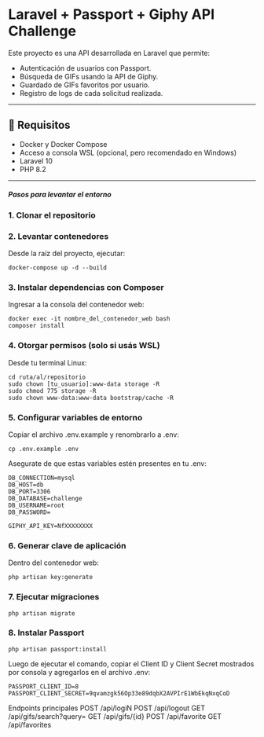 # Laravel + Passport + Giphy API Challenge

Este proyecto es una API desarrollada en Laravel que permite:

- Autenticación de usuarios con Passport.
- Búsqueda de GIFs usando la API de Giphy.
- Guardado de GIFs favoritos por usuario.
- Registro de logs de cada solicitud realizada.

---

## 🚀 Requisitos

- Docker y Docker Compose
- Acceso a consola WSL (opcional, pero recomendado en Windows)
- Laravel 10
- PHP 8.2

---

##### Pasos para levantar el entorno

### 1. Clonar el repositorio

### 2. Levantar contenedores
Desde la raíz del proyecto, ejecutar:
```
docker-compose up -d --build
```

### 3. Instalar dependencias con Composer
Ingresar a la consola del contenedor web:

```
docker exec -it nombre_del_contenedor_web bash
composer install
```

### 4. Otorgar permisos (solo si usás WSL)
Desde tu terminal Linux:
```
cd ruta/al/repositorio
sudo chown [tu_usuario]:www-data storage -R
sudo chmod 775 storage -R
sudo chown www-data:www-data bootstrap/cache -R
```

### 5. Configurar variables de entorno
Copiar el archivo .env.example y renombrarlo a .env:
```
cp .env.example .env
```
Asegurate de que estas variables estén presentes en tu .env:
```
DB_CONNECTION=mysql
DB_HOST=db
DB_PORT=3306
DB_DATABASE=challenge
DB_USERNAME=root
DB_PASSWORD=

GIPHY_API_KEY=NfXXXXXXXX
```

### 6. Generar clave de aplicación
Dentro del contenedor web:
```
php artisan key:generate
```

### 7. Ejecutar migraciones
```
php artisan migrate
```
### 8. Instalar Passport
```
php artisan passport:install
```
Luego de ejecutar el comando, copiar el Client ID y Client Secret mostrados por consola y agregarlos en el archivo .env:
```
PASSPORT_CLIENT_ID=8
PASSPORT_CLIENT_SECRET=9qvamzgk56Op33e89dqbX2AVPIrE1WbEkqNxqCoD
```

Endpoints principales
    POST /api/logiN
    POST /api/logout
    GET /api/gifs/search?query=
    GET /api/gifs/{id}
    POST /api/favorite
    GET /api/favorites
















